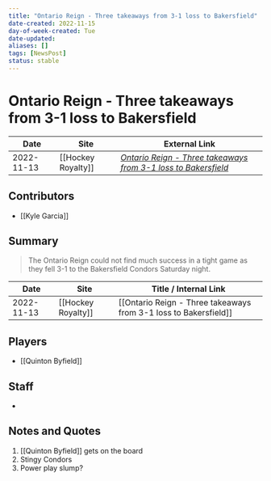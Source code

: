 ```yaml
---
title: "Ontario Reign - Three takeaways from 3-1 loss to Bakersfield"
date-created: 2022-11-15
day-of-week-created: Tue
date-updated: 
aliases: []
tags: [NewsPost]
status: stable
---
```


# Ontario Reign - Three takeaways from 3-1 loss to Bakersfield

| Date       | Site               | External Link                                                                                                                                                      |
| ---------- | ------------------ | ------------------------------------------------------------------------------------------------------------------------------------------------------------------ |
| 2022-11-13 | [[Hockey Royalty]] | [*Ontario Reign - Three takeaways from 3-1 loss to Bakersfield*](https://hockeyroyalty.com/2022/11/13/ontario-reign-three-takeaways-from-3-1-loss-to-bakersfield/) |

## Contributors
- [[Kyle Garcia]]

## Summary
> The Ontario Reign could not find much success in a tight game as they fell 3-1 to the Bakersfield Condors Saturday night.

| Date       | Site               | Title / Internal Link                                            |
| ---------- | ------------------ | ---------------------------------------------------------------- |
| 2022-11-13 | [[Hockey Royalty]] | [[Ontario Reign - Three takeaways from 3-1 loss to Bakersfield]] |

## Players
- [[Quinton Byfield]]

## Staff
- 

## Notes and Quotes
1) [[Quinton Byfield]] gets on the board
2) Stingy Condors
3) Power play slump?


